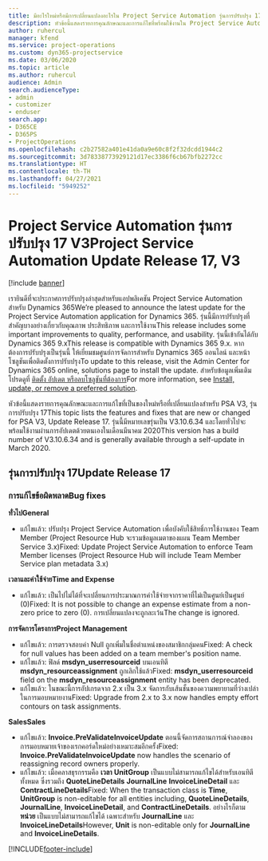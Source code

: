 ```yaml
---
title: มีอะไรใหม่หรือมีการเปลี่ยนแปลงอะไรใน Project Service Automation รุ่นการปรับปรุง 17 V3
description: หัวข้อนี้แสดงรายการคุณลักษณะและการแก้ไขที่พร้อมใช้งานใน Project Service Automation รุ่นการปรับปรุง 17 V3
author: ruhercul
manager: kfend
ms.service: project-operations
ms.custom: dyn365-projectservice
ms.date: 03/06/2020
ms.topic: article
ms.author: ruhercul
audience: Admin
search.audienceType:
- admin
- customizer
- enduser
search.app:
- D365CE
- D365PS
- ProjectOperations
ms.openlocfilehash: c2b27582a401e41da0a9e60c8f2f32dcdd1944c2
ms.sourcegitcommit: 3d78338773929121d17ec3386f6cb67bfb2272cc
ms.translationtype: HT
ms.contentlocale: th-TH
ms.lasthandoff: 04/27/2021
ms.locfileid: "5949252"
---
```

# <a name="project-service-automation-update-release-17-v3"></a><span data-ttu-id="f0fbd-103">Project Service Automation รุ่นการปรับปรุง 17 V3</span><span class="sxs-lookup"><span data-stu-id="f0fbd-103">Project Service Automation Update Release 17, V3</span></span>

[!include [banner](../includes/psa-now-project-operations.md)]

<span data-ttu-id="f0fbd-104">เรายินดีที่จะประกาศการปรับปรุงล่าสุดสำหรับแอปพลิเคชัน Project Service Automation สำหรับ Dynamics 365</span><span class="sxs-lookup"><span data-stu-id="f0fbd-104">We’re pleased to announce the latest update for the Project Service Automation application for Dynamics 365.</span></span> <span data-ttu-id="f0fbd-105">รุ่นนี้มีการปรับปรุงที่สำคัญบางอย่างเกี่ยวกับคุณภาพ ประสิทธิภาพ และการใช้งาน</span><span class="sxs-lookup"><span data-stu-id="f0fbd-105">This release includes some important improvements to quality, performance, and usability.</span></span>  <span data-ttu-id="f0fbd-106">รุ่นนี้เข้ากันได้กับ Dynamics 365 9.x</span><span class="sxs-lookup"><span data-stu-id="f0fbd-106">This release is compatible with Dynamics 365 9.x.</span></span> <span data-ttu-id="f0fbd-107">หากต้องการปรับปรุงเป็นรุ่นนี้ ให้เยี่ยมชมศูนย์การจัดการสำหรับ Dynamics 365 ออนไลน์ และหน้าโซลูชันเพื่อติดตั้งการปรับปรุง</span><span class="sxs-lookup"><span data-stu-id="f0fbd-107">To update to this release, visit the Admin Center for Dynamics 365 online, solutions page to install the update.</span></span> <span data-ttu-id="f0fbd-108">สำหรับข้อมูลเพิ่มเติม โปรดดูที่ [ติดตั้ง อัปเดต หรือลบโซลูชันที่ต้องการ](/power-platform/admin/install-remove-preferred-solution)</span><span class="sxs-lookup"><span data-stu-id="f0fbd-108">For more information, see [Install, update, or remove a preferred solution](/power-platform/admin/install-remove-preferred-solution).</span></span>

<span data-ttu-id="f0fbd-109">หัวข้อนี้แสดงรายการคุณลักษณะและการแก้ไขที่เป็นของใหม่หรือที่เปลี่ยนแปลงสำหรับ PSA V3, รุ่นการปรับปรุง 17</span><span class="sxs-lookup"><span data-stu-id="f0fbd-109">This topic lists the features and fixes that are new or changed for PSA V3, Update Release 17.</span></span> <span data-ttu-id="f0fbd-110">รุ่นนี้มีหมายเลขรุ่นเป็น V3.10.6.34 และโดยทั่วไปจะพร้อมใช้งานผ่านการอัปเดตด้วยตนเองในเดือนมีนาคม 2020</span><span class="sxs-lookup"><span data-stu-id="f0fbd-110">This version has a build number of V3.10.6.34 and is generally available through a self-update in March 2020.</span></span>


## <a name="update-release-17"></a><span data-ttu-id="f0fbd-111">รุ่นการปรับปรุง 17</span><span class="sxs-lookup"><span data-stu-id="f0fbd-111">Update Release 17</span></span>

### <a name="bug-fixes"></a><span data-ttu-id="f0fbd-112">การแก้ไขข้อผิดพลาด</span><span class="sxs-lookup"><span data-stu-id="f0fbd-112">Bug fixes</span></span>

<span data-ttu-id="f0fbd-113">**ทั่วไป**</span><span class="sxs-lookup"><span data-stu-id="f0fbd-113">**General**</span></span>

- <span data-ttu-id="f0fbd-114">แก้ไขแล้ว: ปรับปรุง Project Service Automation เพื่อบังคับใช้สิทธิ์การใช้งานของ Team Member (Project Resource Hub จะรวมข้อมูลเมตาของแผน Team Member Service 3.x)</span><span class="sxs-lookup"><span data-stu-id="f0fbd-114">Fixed: Update Project Service Automation to enforce Team Member licenses (Project Resource Hub will include Team Member Service plan metadata 3.x)</span></span>
 
<span data-ttu-id="f0fbd-115">**เวลาและค่าใช้จ่าย**</span><span class="sxs-lookup"><span data-stu-id="f0fbd-115">**Time and Expense**</span></span>

- <span data-ttu-id="f0fbd-116">แก้ไขแล้ว: เป็นไปไม่ได้ที่จะเปลี่ยนการประมาณการค่าใช้จ่ายจากราคาที่ไม่เป็นศูนย์เป็นศูนย์ (0)</span><span class="sxs-lookup"><span data-stu-id="f0fbd-116">Fixed: It is not possible to change an expense estimate from a non-zero price to zero (0).</span></span> <span data-ttu-id="f0fbd-117">การเปลี่ยนแปลงจะถูกละเว้น</span><span class="sxs-lookup"><span data-stu-id="f0fbd-117">The change is ignored.</span></span>

<span data-ttu-id="f0fbd-118">**การจัดการโครงการ**</span><span class="sxs-lookup"><span data-stu-id="f0fbd-118">**Project Management**</span></span>

- <span data-ttu-id="f0fbd-119">แก้ไขแล้ว: การตรวจสอบค่า Null ถูกเพิ่มในชื่อตำแหน่งของสมาชิกกลุ่มคน</span><span class="sxs-lookup"><span data-stu-id="f0fbd-119">Fixed: A check for null values has been added on a team member's position name.</span></span>
- <span data-ttu-id="f0fbd-120">แก้ไขแล้ว: ฟิลด์ **msdyn_userresourceid** บนเอนทิตี **msdyn_resourceassignment** ถูกเลิกใช้แล้ว</span><span class="sxs-lookup"><span data-stu-id="f0fbd-120">Fixed: **msdyn_userresourceid** field on the **msdyn_resourceassignment** entity has been deprecated.</span></span>
- <span data-ttu-id="f0fbd-121">แก้ไขแล้ว: ในขณะนี้การอัปเกรดจาก 2.x เป็น 3.x จัดการกับเส้นชั้นของความพยายามที่ว่างเปล่าในการมอบหมายงาน</span><span class="sxs-lookup"><span data-stu-id="f0fbd-121">Fixed: Upgrade from 2.x to 3.x now handles empty effort contours on task assignments.</span></span>

<span data-ttu-id="f0fbd-122">**Sales**</span><span class="sxs-lookup"><span data-stu-id="f0fbd-122">**Sales**</span></span>

- <span data-ttu-id="f0fbd-123">แก้ไขแล้ว: **Invoice.PreValidateInvoiceUpdate** ตอนนี้จัดการสถานการณ์จำลองของการมอบหมายเจ้าของเรกคอร์ดใหม่อย่างเหมาะสมอีกครั้ง</span><span class="sxs-lookup"><span data-stu-id="f0fbd-123">Fixed: **Invoice.PreValidateInvoiceUpdate** now handles the scenario of reassigning record owners properly.</span></span>
- <span data-ttu-id="f0fbd-124">แก้ไขแล้ว: เมื่อคลาสธุรกรรมคือ **เวลา** **UnitGroup** เป็นแบบไม่สามารถแก้ไขได้สำหรับเอนทิตีทั้งหมด ซึ่งรวมถึง **QuoteLineDetails** **JournalLine** **InvoiceLineDetail** และ **ContractLineDetails**</span><span class="sxs-lookup"><span data-stu-id="f0fbd-124">Fixed: When the transaction class is **Time**, **UnitGroup** is non-editable for all entities including, **QuoteLineDetails**, **JournalLine**, **InvoiceLineDetail**, and **ContractLineDetails**.</span></span> <span data-ttu-id="f0fbd-125">อย่างไรก็ตาม **หน่วย** เป็นแบบไม่สามารถแก้ไขได้ เฉพาะสำหรับ **JournalLine** และ **InvoiceLineDetails**</span><span class="sxs-lookup"><span data-stu-id="f0fbd-125">However, **Unit** is non-editable only for **JournalLine** and **InvoiceLineDetails**.</span></span>




[!INCLUDE[footer-include](../includes/footer-banner.md)]